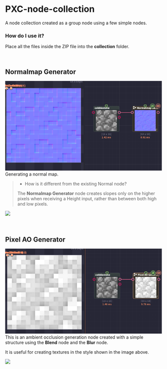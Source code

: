# PXC-node-collection
 A node collection created as a group node using a few simple nodes.

### How do I use it?  
Place all the files inside the ZIP file into the **collection** folder.

<br>

## Normalmap Generator
![](/image/2025-02-04232212.png)
Generating a normal map.  

> - How is it different from the existing Normal node?  
>
> The **Normalmap Generator** node creates slopes only on the higher pixels when receiving a Height input, rather than between both high and low pixels.

[![](https://img.shields.io/badge/Download-click-white?style=social-square)](https://github.com/DominoKorean/PXC-node-collection/raw/refs/heads/main/PBR/Normalmap%20Generator/Normalmap%20generator.zip)

<br>

## Pixel AO Generator
![](/image/2025-02-04233012.png)
This is an ambient occlusion generation node created with a simple structure using the **Blend** node and the **Blur** node.  

It is useful for creating textures in the style shown in the image above.

[![](https://img.shields.io/badge/Download-click-white?style=social-square)](https://github.com/DominoKorean/PXC-node-collection/raw/refs/heads/main/PBR/Pixel%20AO%20Generator/Pixel%20AO%20Generator.zip)